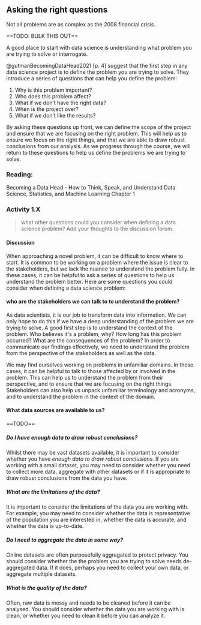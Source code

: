 ## Asking the right questions

Not all problems are as complex as the 2008 financial crisis.

==TODO: BULK THIS OUT==

A good place to start with data science is understanding what problem you are
trying to solve or interrogate.

@gutmanBecomingDataHead2021 [p. 4] suggest that the first step in any data
science project is to define the problem you are trying to solve. They introduce
a series of questions that can help you define the problem:

1. Why is this problem important?
2. Who does this problem affect?
3. What if we don’t have the right data?
4. When is the project over?
5. What if we don’t like the results?

By asking these questions up front, we can define the scope of the project and
ensure that we are focusing on the right problem. This will help us to ensure we
focus on the right things, and that we are able to draw robust conclusions from
our analysis. As we progress through the course, we will return to these
questions to help us define the problems we are trying to solve.

### Reading:

Becoming a Data Head - How to Think, Speak, and Understand Data Science,
Statistics, and Machine Learning Chapter 1

### Activity 1.X

> what other questions could you consider when defining a data science problem?
> Add your thoughts to the discussion forum.

#### Discussion

When approaching a novel problem, it can be difficult to know where to start. It
is common to be working on a problem where the issue is clear to the
stakeholders, but we lack the nuance to understand the problem fully. In these
cases, it can be helpful to ask a series of questions to help us understand the
problem better. Here are some questions you could consider when defining a data
science problem:

#### who are the stakeholders we can talk to to understand the problem?

As data scientists, it is our job to transform data into information. We can
only hope to do this if we have a deep understanding of the problem we are
trying to solve. A good first step is to understand the context of the problem.
Who believes it's a problem, why? How long has this problem occurred? What are
the consequences of the problem? In order to communicate our findings
effectively, we need to understand the problem from the perspective of the
stakeholders as well as the data.

We may find ourselves working on problems in unfamiliar domains. In these cases,
it can be helpful to talk to those affected by or involved in the problem. This
can help us to understand the problem from their perspective, and to ensure that
we are focusing on the right things. Stakeholders can also help us unpack
unfamiliar terminology and acronyms, and to understand the problem in the
context of the domain.

#### What data sources are available to us?

==TODO==

##### Do I have enough data to draw robust conclusions?

Whilst there may be vast datasets available, it is important to consider whether
you have _enough data to draw robust conclusions_. If you are working with a
small dataset, you may need to consider whether you need to collect more data,
aggregate with other datasets or if it is appropriate to draw robust conclusions
from the data you have.

##### What are the limitations of the data?

It is important to consider the limitations of the data you are working with.
For example, you may need to consider whether the data is representative of the
population you are interested in, whether the data is accurate, and whether the
data is up-to-date.

##### Do I need to aggregate the data in some way?

Online datasets are often purposefully aggregated to protect privacy. You should
consider whether the the problem you are trying to solve needs de-aggregated
data. If it does, perhaps you need to collect your own data, or aggregate
multiple datasets.

##### What is the quality of the data?

Often, raw data is messy and needs to be cleaned before it can be analysed. You
should consider whether the data you are working with is clean, or whether you
need to clean it before you can analyze it.
